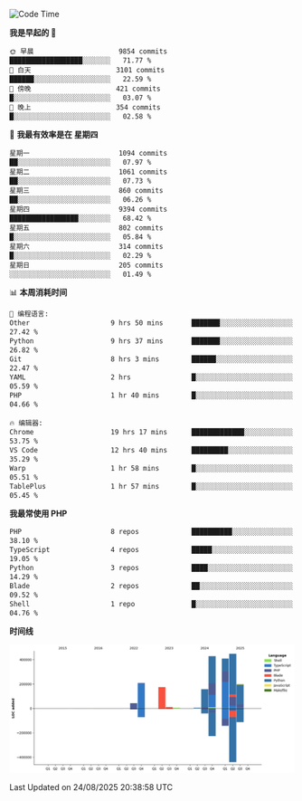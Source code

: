 <!--START_SECTION:waka-->
![Code Time](http://img.shields.io/badge/Code%20Time-4%2C051%20hrs%2019%20mins-blue)

**我是早起的 🐤** 

```text
🌞 早晨                     9854 commits        ██████████████████░░░░░░░   71.77 % 
🌆 白天                     3101 commits        ██████░░░░░░░░░░░░░░░░░░░   22.59 % 
🌃 傍晚                     421 commits         █░░░░░░░░░░░░░░░░░░░░░░░░   03.07 % 
🌙 晚上                     354 commits         █░░░░░░░░░░░░░░░░░░░░░░░░   02.58 % 
```
📅 **我最有效率是在 星期四** 

```text
星期一                      1094 commits        ██░░░░░░░░░░░░░░░░░░░░░░░   07.97 % 
星期二                      1061 commits        ██░░░░░░░░░░░░░░░░░░░░░░░   07.73 % 
星期三                      860 commits         ██░░░░░░░░░░░░░░░░░░░░░░░   06.26 % 
星期四                      9394 commits        █████████████████░░░░░░░░   68.42 % 
星期五                      802 commits         █░░░░░░░░░░░░░░░░░░░░░░░░   05.84 % 
星期六                      314 commits         █░░░░░░░░░░░░░░░░░░░░░░░░   02.29 % 
星期日                      205 commits         ░░░░░░░░░░░░░░░░░░░░░░░░░   01.49 % 
```


📊 **本周消耗时间** 

```text
💬 编程语言: 
Other                    9 hrs 50 mins       ███████░░░░░░░░░░░░░░░░░░   27.42 % 
Python                   9 hrs 37 mins       ███████░░░░░░░░░░░░░░░░░░   26.82 % 
Git                      8 hrs 3 mins        ██████░░░░░░░░░░░░░░░░░░░   22.47 % 
YAML                     2 hrs               █░░░░░░░░░░░░░░░░░░░░░░░░   05.59 % 
PHP                      1 hr 40 mins        █░░░░░░░░░░░░░░░░░░░░░░░░   04.66 % 

🔥 编辑器: 
Chrome                   19 hrs 17 mins      █████████████░░░░░░░░░░░░   53.75 % 
VS Code                  12 hrs 40 mins      █████████░░░░░░░░░░░░░░░░   35.29 % 
Warp                     1 hr 58 mins        █░░░░░░░░░░░░░░░░░░░░░░░░   05.51 % 
TablePlus                1 hr 57 mins        █░░░░░░░░░░░░░░░░░░░░░░░░   05.45 % 
```

**我最常使用 PHP** 

```text
PHP                      8 repos             ██████████░░░░░░░░░░░░░░░   38.10 % 
TypeScript               4 repos             █████░░░░░░░░░░░░░░░░░░░░   19.05 % 
Python                   3 repos             ████░░░░░░░░░░░░░░░░░░░░░   14.29 % 
Blade                    2 repos             ██░░░░░░░░░░░░░░░░░░░░░░░   09.52 % 
Shell                    1 repo              █░░░░░░░░░░░░░░░░░░░░░░░░   04.76 % 
```



**时间线**

![Lines of Code chart](https://raw.githubusercontent.com/abrahamgreyson/abrahamgreyson/main/assets/bar_graph.png)


 Last Updated on 24/08/2025 20:38:58 UTC
<!--END_SECTION:waka-->
